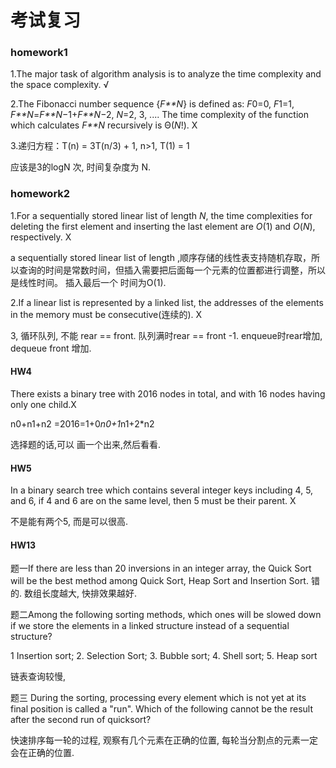 # 考试复习



### homework1

1.The major task of algorithm analysis is to analyze the time complexity and the space complexity. √ 

2.The Fibonacci number sequence {*F**N*} is defined as: *F*0=0, *F*1=1, *F**N*=*F**N*−1+*F**N*−2, *N*=2, 3, .... The time complexity of the function which calculates *F**N* recursively is Θ(*N*!).    X

3.递归方程：T(n) = 3T(n/3) + 1, n>1, T(1) = 1

应该是3的logN 次, 时间复杂度为 N. 

### homework2

1.For a sequentially stored linear list of length *N*, the time complexities for deleting the first element and inserting the last element are *O*(1) and *O*(*N*), respectively.    X 

 a sequentially stored linear list of length ,顺序存储的线性表支持随机存取，所以查询的时间是常数时间，但插入需要把后面每一个元素的位置都进行调整，所以是线性时间。 插入最后一个 时间为O(1).

2.If a linear list is represented by a linked list, the addresses of the elements in the memory must be consecutive(连续的). X 

3, 循环队列, 不能 rear == front. 队列满时rear == front -1. enqueue时rear增加, dequeue front 增加.

#### HW4

There exists a binary tree with 2016 nodes in total, and with 16 nodes having only one child.X

n0+n1+n2 =2016=1+0*n0+1*n1+2*n2 

选择题的话,可以 画一个出来,然后看看.



#### HW5

In a binary search tree which contains several integer keys including 4, 5, and 6, if 4 and 6 are on the same level, then 5 must be their parent. X

不是能有两个5, 而是可以很高.



#### HW13

题一If there are less than 20 inversions in an integer array, the Quick Sort will be the best method among Quick Sort, Heap Sort and Insertion Sort. 错的.  数组长度越大, 快排效果越好.

题二Among the following sorting methods, which ones will be slowed down if we store the elements in a linked structure instead of a sequential structure?

1 Insertion sort; 2. Selection Sort; 3. Bubble sort; 4. Shell sort; 5. Heap sort

链表查询较慢, 

题三 During the sorting, processing every element which is not yet at its final position is called a "run". Which of the following cannot be the result after the second run of quicksort?

快速排序每一轮的过程, 观察有几个元素在正确的位置, 每轮当分割点的元素一定会在正确的位置. 